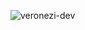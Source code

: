![veronezi-dev](https://github.com/filipeveronezi/veronezi.dev/assets/48724782/62ed607f-d862-4945-8b64-9f71504856a1)
